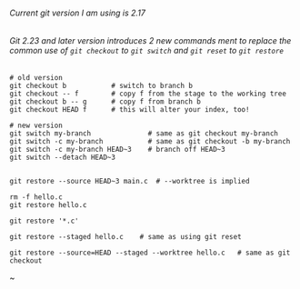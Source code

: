 ###### Current git version I am using is 2.17
###### Git 2.23 and later version introduces 2 new commands ment to replace the common use of `git checkout` to `git switch` and `git reset` to `git restore`

```
# old version
git checkout b           # switch to branch b
git checkout -- f        # copy f from the stage to the working tree
git checkout b -- g      # copy f from branch b
git checkout HEAD f      # this will alter your index, too!

# new version
git switch my-branch              # same as git checkout my-branch
git switch -c my-branch           # same as git checkout -b my-branch
git switch -c my-branch HEAD~3    # branch off HEAD~3
git switch --detach HEAD~3


git restore --source HEAD~3 main.c  # --worktree is implied

rm -f hello.c
git restore hello.c

git restore '*.c'

git restore --staged hello.c    # same as using git reset

git restore --source=HEAD --staged --worktree hello.c   # same as git checkout
```
~    
